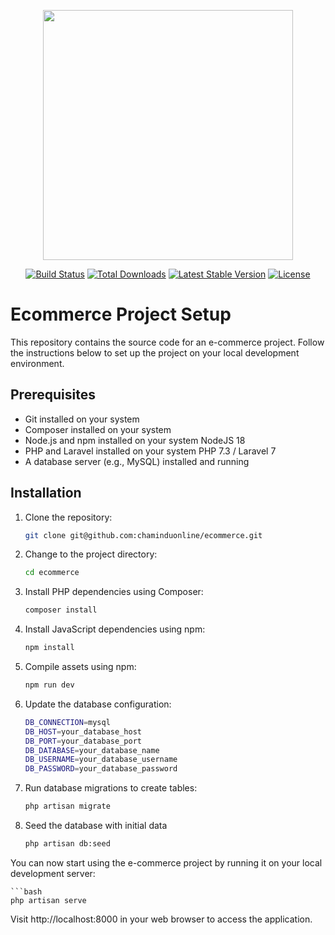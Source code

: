 <p align="center"><a href="https://laravel.com" target="_blank"><img src="https://raw.githubusercontent.com/laravel/art/master/logo-lockup/5%20SVG/2%20CMYK/1%20Full%20Color/laravel-logolockup-cmyk-red.svg" width="400"></a></p>

<p align="center">
<a href="https://travis-ci.org/laravel/framework"><img src="https://travis-ci.org/laravel/framework.svg" alt="Build Status"></a>
<a href="https://packagist.org/packages/laravel/framework"><img src="https://poser.pugx.org/laravel/framework/d/total.svg" alt="Total Downloads"></a>
<a href="https://packagist.org/packages/laravel/framework"><img src="https://poser.pugx.org/laravel/framework/v/stable.svg" alt="Latest Stable Version"></a>
<a href="https://packagist.org/packages/laravel/framework"><img src="https://poser.pugx.org/laravel/framework/license.svg" alt="License"></a>
</p>

# Ecommerce Project Setup

This repository contains the source code for an e-commerce project. Follow the instructions below to set up the project on your local development environment.

## Prerequisites

- Git installed on your system
- Composer installed on your system
- Node.js and npm installed on your system NodeJS 18
- PHP and Laravel installed on your system PHP 7.3 / Laravel 7
- A database server (e.g., MySQL) installed and running

## Installation

1. Clone the repository:

   ```bash
   git clone git@github.com:chaminduonline/ecommerce.git

2. Change to the project directory:

   ```bash
   cd ecommerce

3. Install PHP dependencies using Composer:
    
    ```bash
    composer install

4. Install JavaScript dependencies using npm:

    ```bash
    npm install

5. Compile assets using npm:

    ```bash
    npm run dev

6. Update the database configuration:

    ```bash
    DB_CONNECTION=mysql
    DB_HOST=your_database_host
    DB_PORT=your_database_port
    DB_DATABASE=your_database_name
    DB_USERNAME=your_database_username
    DB_PASSWORD=your_database_password

7. Run database migrations to create tables:

    ```bash
    php artisan migrate

8. Seed the database with initial data

    ```bash
    php artisan db:seed


You can now start using the e-commerce project by running it on your local development server:

    ```bash
    php artisan serve


Visit http://localhost:8000 in your web browser to access the application.